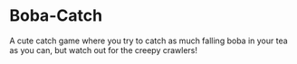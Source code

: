 # Boba-Catch
A cute catch game where you try to catch as much falling boba in your tea as you can, but watch out for the creepy crawlers!
